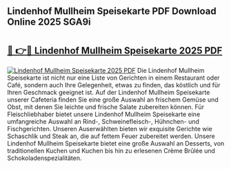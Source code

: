 ## Lindenhof Mullheim Speisekarte PDF Download Online 2025 SGA9i

# <h2><a href="http://gcb6he.nevu.top/?p=Lindenhof+Mullheim+Speisekarte">🔗 👉🔴 Lindenhof Mullheim Speisekarte 2025 PDF</a></h2>

[![Lindenhof Mullheim Speisekarte 2025 PDF](https://i.imgur.com/dBaPXMq.png)](http://gcb6he.nevu.top/?p=Lindenhof+Mullheim+Speisekarte)
Die Lindenhof Mullheim Speisekarte ist nicht nur eine Liste von Gerichten in einem Restaurant oder Café, sondern auch Ihre Gelegenheit, etwas zu finden, das köstlich und für Ihren Geschmack geeignet ist. Auf der Lindenhof Mullheim Speisekarte unserer Cafeteria finden Sie eine große Auswahl an frischem Gemüse und Obst, mit denen Sie leichte und frische Salate zubereiten können. Für Fleischliebhaber bietet unsere Lindenhof Mullheim Speisekarte eine umfangreiche Auswahl an Rind-, Schweinefleisch-, Hühnchen- und Fischgerichten. Unseren Auserwählten bieten wir exquisite Gerichte wie Schaschlik und Steak an, die auf fettem Feuer zubereitet werden. Unsere Lindenhof Mullheim Speisekarte bietet eine große Auswahl an Desserts, von traditionellen Kuchen und Kuchen bis hin zu erlesenen Crème Brûlée und Schokoladenspezialitäten.
